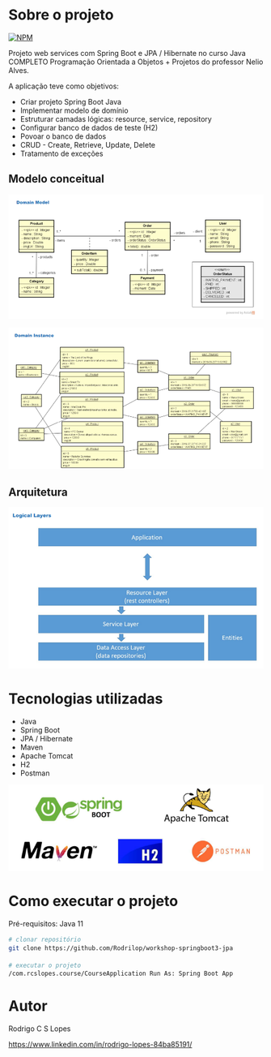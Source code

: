 # Sobre o projeto
[![NPM](https://img.shields.io/npm/l/react)](https://github.com/Rodrilop/workshop-springboot3-jpa/blob/main/LICENSE) 

Projeto web services com Spring Boot e JPA / Hibernate no curso Java COMPLETO Programação Orientada a Objetos + Projetos do professor Nelio Alves.

A aplicação teve como objetivos:

- Criar projeto Spring Boot Java
- Implementar modelo de domínio
- Estruturar camadas lógicas: resource, service, repository
- Configurar banco de dados de teste (H2)
- Povoar o banco de dados
- CRUD - Create, Retrieve, Update, Delete
- Tratamento de exceções 

## Modelo conceitual
![Modelo Conceitual](https://github.com/Rodrilop/workshop-springboot3-jpa/blob/main/Assets/Projeto%20web%20services%20com%20Spring%20Boot%20e%20JPA_Hibernate2.png)


![Modelo Conceitual](https://github.com/Rodrilop/workshop-springboot3-jpa/blob/main/Assets/Projeto%20web%20services%20com%20Spring%20Boot%20e%20JPA_Hibernate3.png)

## Arquitetura
![Arquitetura](https://github.com/Rodrilop/workshop-springboot3-jpa/blob/main/Assets/Projeto%20web%20services%20com%20Spring%20Boot%20e%20JPA_Hibernate4.png)


# Tecnologias utilizadas
- Java
- Spring Boot
- JPA / Hibernate
- Maven
- Apache Tomcat
- H2
- Postman

 ![Tecnologias](https://github.com/Rodrilop/workshop-springboot3-jpa/blob/main/Assets/Projeto%20web%20services%20com%20Spring%20Boot%20e%20JPA_Hibernate1.png)

# Como executar o projeto

Pré-requisitos: Java 11

```bash
# clonar repositório
git clone https://github.com/Rodrilop/workshop-springboot3-jpa

# executar o projeto
/com.rcslopes.course/CourseApplication Run As: Spring Boot App
```

# Autor

Rodrigo C S Lopes

https://www.linkedin.com/in/rodrigo-lopes-84ba85191/
